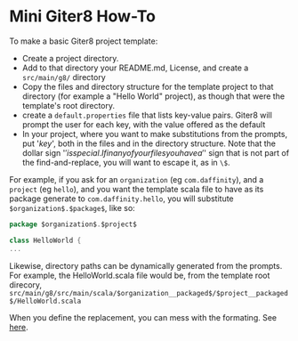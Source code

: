 # Mini Giter8 How-To

To make a basic Giter8 project template:

- Create a project directory.  
- Add to that directory your README.md, License, and create a `src/main/g8/` directory
- Copy the files and directory structure for the template project to that directory (for example a "Hello World" project),
as though that were the template's root directory.
- create a `default.properties` file that lists key-value pairs.  Giter8 will prompt the user for each key, with the value offered as the default
- In your project, where you want to make substitutions from the prompts, put '$key$', both in the files and in the directory structure.  Note
that the dollar sign '$' is special.  If in any of your files you have a '$' sign that is not part of the find-and-replace, you will want to escape it,
as in `\$`.

For example, if you ask for an `organization` (eg `com.daffinity`), and a `project` (eg `hello`), and you want the template scala file to 
have as its package generate to `com.daffinity.hello`, you will substitute  `$organization$.$package$`, like so:

```scala
package $organization$.$project$

class HelloWorld {
...

```

Likewise, directory paths can be dynamically generated from the prompts.  For example, the HelloWorld.scala file would be, from the template root direcory,
`src/main/g8/src/main/scala/$organization__packaged$/$project__packaged$/HelloWorld.scala`

When you define the replacement, you can mess with the formating.  See [here](http://www.foundweekends.org/giter8/formatting.html).



